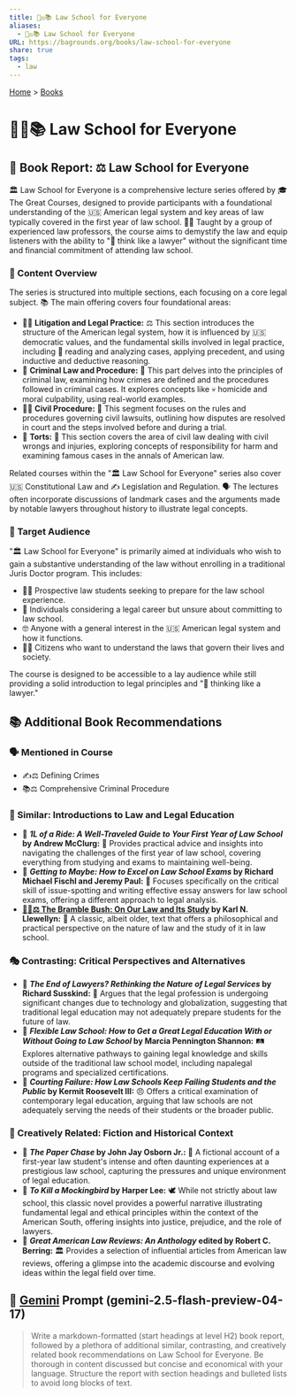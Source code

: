 ```yaml
---
title: 🧑‍⚖️📚 Law School for Everyone
aliases:
  - 🧑‍⚖️📚 Law School for Everyone
URL: https://bagrounds.org/books/law-school-for-everyone
share: true
tags:
  - law
---
```

[Home](../index.md) > [Books](./index.md)  
# 🧑‍⚖️📚 Law School for Everyone  
  
## 📖 Book Report: ⚖️ Law School for Everyone  
  
🏛️ Law School for Everyone is a comprehensive lecture series offered by 🎓 The Great Courses, designed to provide participants with a foundational understanding of the 🇺🇸 American legal system and key areas of law typically covered in the first year of law school. 👨‍🏫 Taught by a group of experienced law professors, the course aims to demystify the law and equip listeners with the ability to "🤔 think like a lawyer" without the significant time and financial commitment of attending law school.  
  
### 📑 Content Overview  
  
The series is structured into multiple sections, each focusing on a core legal subject. 📚 The main offering covers four foundational areas:  
  
* 👨‍⚖️ **Litigation and Legal Practice:** ⚖️ This section introduces the structure of the American legal system, how it is influenced by 🇺🇸 democratic values, and the fundamental skills involved in legal practice, including 📖 reading and analyzing cases, applying precedent, and using inductive and deductive reasoning.  
* 👮 **Criminal Law and Procedure:** 🔪 This part delves into the principles of criminal law, examining how crimes are defined and the procedures followed in criminal cases. It explores concepts like 💀 homicide and moral culpability, using real-world examples.  
* 👨‍⚖️ **Civil Procedure:** 📜 This segment focuses on the rules and procedures governing civil lawsuits, outlining how disputes are resolved in court and the steps involved before and during a trial.  
* 🤕 **Torts:** 🚧 This section covers the area of civil law dealing with civil wrongs and injuries, exploring concepts of responsibility for harm and examining famous cases in the annals of American law.  
  
Related courses within the "🏛️ Law School for Everyone" series also cover 🇺🇸 Constitutional Law and ✍️ Legislation and Regulation. 🗣️ The lectures often incorporate discussions of landmark cases and the arguments made by notable lawyers throughout history to illustrate legal concepts.  
  
### 🎯 Target Audience  
  
"🏛️ Law School for Everyone" is primarily aimed at individuals who wish to gain a substantive understanding of the law without enrolling in a traditional Juris Doctor program. This includes:  
  
* 🧑‍🎓 Prospective law students seeking to prepare for the law school experience.  
* 🤔 Individuals considering a legal career but unsure about committing to law school.  
* 🤓 Anyone with a general interest in the 🇺🇸 American legal system and how it functions.  
* 👨‍💼 Citizens who want to understand the laws that govern their lives and society.  
  
The course is designed to be accessible to a lay audience while still providing a solid introduction to legal principles and "🤔 thinking like a lawyer."  
  
## 📚 Additional Book Recommendations  
  
### 🗣️ Mentioned in Course  
- ✍️⚖️ Defining Crimes  
- 📚⚖️ Comprehensive Criminal Procedure  
  
### 🏫 Similar: Introductions to Law and Legal Education  
  
* 📖 **_1L of a Ride: A Well-Traveled Guide to Your First Year of Law School_ by Andrew McClurg:** 📝 Provides practical advice and insights into navigating the challenges of the first year of law school, covering everything from studying and exams to maintaining well-being.  
* 📖 **_Getting to Maybe: How to Excel on Law School Exams_ by Richard Michael Fischl and Jeremy Paul:** 🧐 Focuses specifically on the critical skill of issue-spotting and writing effective essay answers for law school exams, offering a different approach to legal analysis.  
* **[📜🌿⚖️ The Bramble Bush: On Our Law and Its Study](./the-bramble-bush-on-our-law-and-its-study.md) by Karl N. Llewellyn:** 👴 A classic, albeit older, text that offers a philosophical and practical perspective on the nature of law and the study of it in law school.  
  
### 🎭 Contrasting: Critical Perspectives and Alternatives  
  
* 📖 **_The End of Lawyers? Rethinking the Nature of Legal Services_ by Richard Susskind:** 🤖 Argues that the legal profession is undergoing significant changes due to technology and globalization, suggesting that traditional legal education may not adequately prepare students for the future of law.  
* 📖 **_Flexible Law School: How to Get a Great Legal Education With or Without Going to Law School_ by Marcia Pennington Shannon:** 🛤️ Explores alternative pathways to gaining legal knowledge and skills outside of the traditional law school model, including параlegal programs and specialized certifications.  
* 📖 **_Courting Failure: How Law Schools Keep Failing Students and the Public_ by Kermit Roosevelt III:** 😠 Offers a critical examination of contemporary legal education, arguing that law schools are not adequately serving the needs of their students or the broader public.  
  
### 🎨 Creatively Related: Fiction and Historical Context  
  
* 📖 **_The Paper Chase_ by John Jay Osborn Jr.:** 📝 A fictional account of a first-year law student's intense and often daunting experiences at a prestigious law school, capturing the pressures and unique environment of legal education.  
* 📖 **_To Kill a Mockingbird_ by Harper Lee:** 🕊️ While not strictly about law school, this classic novel provides a powerful narrative illustrating fundamental legal and ethical principles within the context of the American South, offering insights into justice, prejudice, and the role of lawyers.  
* 📖 **_Great American Law Reviews: An Anthology_ edited by Robert C. Berring:** 🏛️ Provides a selection of influential articles from American law reviews, offering a glimpse into the academic discourse and evolving ideas within the legal field over time.  
  
## 💬 [Gemini](../software/gemini.md) Prompt (gemini-2.5-flash-preview-04-17)  
> Write a markdown-formatted (start headings at level H2) book report, followed by a plethora of additional similar, contrasting, and creatively related book recommendations on Law School for Everyone. Be thorough in content discussed but concise and economical with your language. Structure the report with section headings and bulleted lists to avoid long blocks of text.